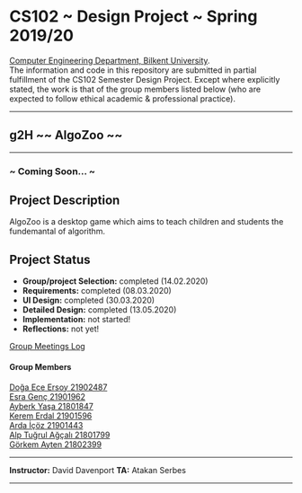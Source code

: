 # CS102 ~ Design Project ~ Spring 2019/20
[Computer Engineering Department, Bilkent University](http://w3.cs.bilkent.edu.tr/en/).  
The information and code in this repository are submitted in partial fulfillment of the CS102 Semester Design Project. Except where explicitly stated, the work is that of the group members listed below (who are expected to follow ethical academic & professional practice).
****
## g2H ~~ AlgoZoo ~~
****
### ~ Coming Soon... ~

## Project Description
AlgoZoo is a desktop game which aims to teach children and students the fundemantal of algorithm.    
## Project Status
+ **Group/project Selection:** completed (14.02.2020)
+ **Requirements:** completed (08.03.2020)
+ **UI Design:** completed (30.03.2020)
+ **Detailed Design:** completed (13.05.2020)
+ **Implementation:** not started!
+ **Reflections:** not yet!

[Group Meetings Log](group/meetingslog.md)
#### Group Members
[Doğa Ece Ersoy     21902487](group/member1_log.md)    
[Esra Genç          21901962](group/member2_log.md)   
[Ayberk Yaşa        21801847](group/member3_log.md)   
[Kerem Erdal		21901596](group/member4_log.md)   
[Arda İçöz          21901443](group/member5_log.md)   
[Alp Tuğrul Ağçalı  21801799](group/member6_log.md)   
[Görkem Ayten       21802399](group/member7_log.md)   


****
**Instructor:** David Davenport   **TA:**  Atakan Serbes
****
